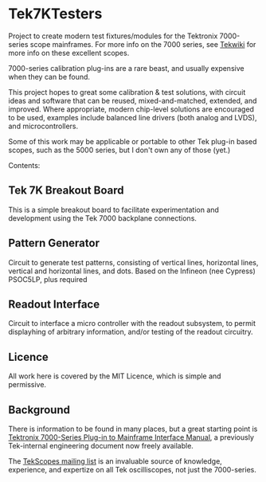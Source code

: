 # Tek7KTesters

Project to create modern test fixtures/modules for the Tektronix 7000-series scope mainframes.
For more info on the 7000 series, see [Tekwiki](https://w140.com/tekwiki/wiki/Introduction_to_the_7000-Series) for more info on these excellent scopes.

7000-series calibration plug-ins are a rare beast, and usually expensive when they can be found.

This project hopes to great some calibration & test solutions, with circuit ideas and software that can be reused, mixed-and-matched, extended, and improved. Where appropriate, modern chip-level solutions are encouraged to be used, examples include balanced line drivers (both analog and LVDS), and microcontrollers.

Some of this work may be applicable or portable to other Tek plug-in based scopes, such as the 5000 series, but I don't own any of those (yet.)

Contents:

## Tek 7K Breakout Board
This is a simple breakout board to facilitate experimentation and development using the Tek 7000 backplane connections.

## Pattern Generator
Circuit to generate test patterns, consisting of vertical lines, horizontal lines, vertical and horizontal lines, and dots.
Based on the Infineon (nee Cypress) PSOC5LP, plus required 

## Readout Interface
Circuit to interface a micro controller with the readout subsystem, to permit displayhing of arbitrary information, and/or testing of the readout circuitry.

## Licence
All work here is covered by the MIT Licence, which is simple and permissive.

## Background
There is information to be found in many places, but a great starting point is [Tektronix 7000-Series Plug-in to Mainframe Interface Manual](https://w140.com/tekwiki/images/7/7c/Tek_7000-series_plug-in_mainframe_interface_manual_ocr.pdf), a previously Tek-internal engineering document now freely available.

The [TekScopes mailing list](https://groups.io/g/TekScopes) is an invaluable source of knowledge, experience, and expertize on all Tek oscilliscopes, not just the 7000-series.
